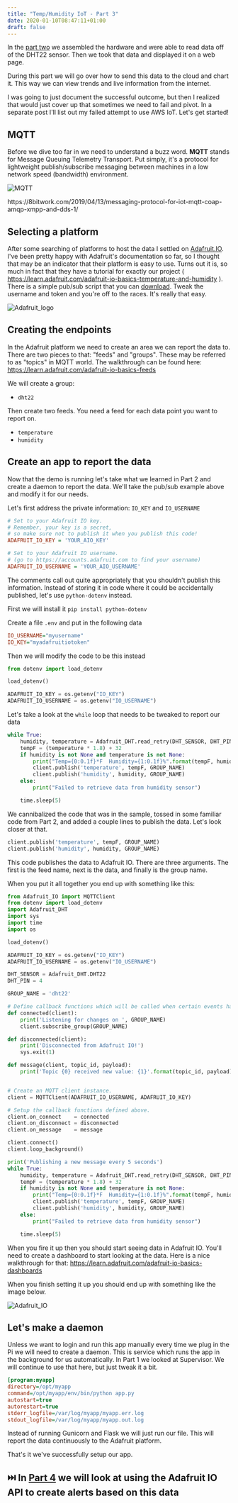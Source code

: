 ```yaml
---
title: "Temp/Humidity IoT - Part 3"
date: 2020-01-10T08:47:11+01:00
draft: false
---
```


In the [part two](/posts/th-iot-part-2) we assembled the hardware and were able to read data off of the DHT22 sensor. Then we took that data and displayed it on a web page.

During this part we will go over how to send this data to the cloud and chart it. This way we can view trends and live information from the internet.

I was going to just document the successful outcome, but then I realized that would just cover up that sometimes we need to fail and pivot. In a separate post I'll list out my failed attempt to use AWS IoT. Let's get started!

## MQTT

Before we dive too far in we need to understand a buzz word. **MQTT** stands for Message Queuing Telemetry Transport. Put simply, it's a protocol for lightweight publish/subscribe messaging between machines in a low network speed (bandwidth) environment. 

![MQTT](images/mqtt_diagram.png)
<p class="subtext"> https://8bitwork.com/2019/04/13/messaging-protocol-for-iot-mqtt-coap-amqp-xmpp-and-dds-1/ </p>

## Selecting a platform

After some searching of platforms to host the data I settled on [Adafruit.IO](http://adafruit.io/). I've been pretty happy with Adafruit's documentation so far, so I thought that may be an indicator that their platform is easy to use. Turns out it is, so much in fact that they have a tutorial for exactly our project ( https://learn.adafruit.com/adafruit-io-basics-temperature-and-humidity ). There is a simple pub/sub script that you can [download](https://github.com/adafruit/Adafruit_IO_Python/blob/master/examples/mqtt/mqtt_groups_pubsub.py). Tweak the username and token and you're off to the races. It's really that easy.

![Adafruit_logo](images/adafruit_logo.png)

## Creating the endpoints

In the Adafruit platform we need to create an area we can report the data to. There are two pieces to that: "feeds" and "groups". These may be referred to as "topics" in MQTT world. The walkthrough can be found here: https://learn.adafruit.com/adafruit-io-basics-feeds

We will create a group:
* `dht22`

Then create two feeds. You need a feed for each data point you want to report on.
* `temperature`
* `humidity`

## Create an app to report the data

Now that the demo is running let's take what we learned in Part 2 and create a daemon to report the data. We'll take the pub/sub example above and modify it for our needs. 

Let's first address the private information: `IO_KEY` and `IO_USERNAME`

```ini
# Set to your Adafruit IO key.
# Remember, your key is a secret,
# so make sure not to publish it when you publish this code!
ADAFRUIT_IO_KEY = 'YOUR_AIO_KEY'

# Set to your Adafruit IO username.
# (go to https://accounts.adafruit.com to find your username)
ADAFRUIT_IO_USERNAME = 'YOUR_AIO_USERNAME'
```

The comments call out quite appropriately that you shouldn't publish this information. Instead of storing it in code where it could be accidentally published, let's use `python-dotenv` instead.

First we will install it
`pip install python-dotenv`

Create a file `.env` and put in the following data
```ini
IO_USERNAME="myusername"
IO_KEY="myadafruitiotoken"
```

Then we will modify the code to be this instead
```python
from dotenv import load_dotenv

load_dotenv()

ADAFRUIT_IO_KEY = os.getenv("IO_KEY")
ADAFRUIT_IO_USERNAME = os.getenv("IO_USERNAME")
```

Let's take a look at the `while` loop that needs to be tweaked to report our data

```python
while True:
    humidity, temperature = Adafruit_DHT.read_retry(DHT_SENSOR, DHT_PIN)
    tempF = (temperature * 1.8) + 32
    if humidity is not None and temperature is not None:
        print("Temp={0:0.1f}*F  Humidity={1:0.1f}%".format(tempF, humidity))
        client.publish('temperature', tempF, GROUP_NAME)
        client.publish('humidity', humidity, GROUP_NAME)
    else:
        print("Failed to retrieve data from humidity sensor")

    time.sleep(5)
```

We cannibalized the code that was in the sample, tossed in some familiar code from Part 2, and added a couple lines to publish the data. Let's look closer at that.

```python
client.publish('temperature', tempF, GROUP_NAME)
client.publish('humidity', humidity, GROUP_NAME)
```

This code publishes the data to Adafruit IO. There are three arguments. The first is the feed name, next is the data, and finally is the group name.

When you put it all together you end up with something like this:

```python
from Adafruit_IO import MQTTClient
from dotenv import load_dotenv
import Adafruit_DHT
import sys
import time
import os

load_dotenv()

ADAFRUIT_IO_KEY = os.getenv("IO_KEY")
ADAFRUIT_IO_USERNAME = os.getenv("IO_USERNAME")

DHT_SENSOR = Adafruit_DHT.DHT22
DHT_PIN = 4

GROUP_NAME = 'dht22'

# Define callback functions which will be called when certain events happen.
def connected(client):
    print('Listening for changes on ', GROUP_NAME)
    client.subscribe_group(GROUP_NAME)

def disconnected(client):
    print('Disconnected from Adafruit IO!')
    sys.exit(1)

def message(client, topic_id, payload):
    print('Topic {0} received new value: {1}'.format(topic_id, payload))


# Create an MQTT client instance.
client = MQTTClient(ADAFRUIT_IO_USERNAME, ADAFRUIT_IO_KEY)

# Setup the callback functions defined above.
client.on_connect    = connected
client.on_disconnect = disconnected
client.on_message    = message

client.connect()
client.loop_background()

print('Publishing a new message every 5 seconds')
while True:
    humidity, temperature = Adafruit_DHT.read_retry(DHT_SENSOR, DHT_PIN)
    tempF = (temperature * 1.8) + 32
    if humidity is not None and temperature is not None:
        print("Temp={0:0.1f}*F  Humidity={1:0.1f}%".format(tempF, humidity))
        client.publish('temperature', tempF, GROUP_NAME)
        client.publish('humidity', humidity, GROUP_NAME)
    else:
        print("Failed to retrieve data from humidity sensor")

    time.sleep(5)
```

When you fire it up then you should start seeing data in Adafruit IO. You'll need to create a dashboard to start looking at the data. Here is a nice walkthrough for that: https://learn.adafruit.com/adafruit-io-basics-dashboards

When you finish setting it up you should end up with something like the image below.

![Adafruit_IO](images/adafruit_io.png)

## Let's make a daemon

Unless we want to login and run this app manually every time we plug in the Pi we will need to create a daemon. This is service which runs the app in the background for us automatically. In Part 1 we looked at Supervisor. We will continue to use that here, but just tweak it a bit.

```ini
[program:myapp]
directory=/opt/myapp
command=/opt/myapp/env/bin/python app.py
autostart=true
autorestart=true
stderr_logfile=/var/log/myapp/myapp.err.log
stdout_logfile=/var/log/myapp/myapp.out.log
```

Instead of running Gunicorn and Flask we will just run our file. This will report the data continuously to the Adafruit platform. 

That's it we've successfully setup our app.

## ⏭️  In **__[Part 4](#)__** we will look at using the Adafruit IO API to create alerts based on this data
